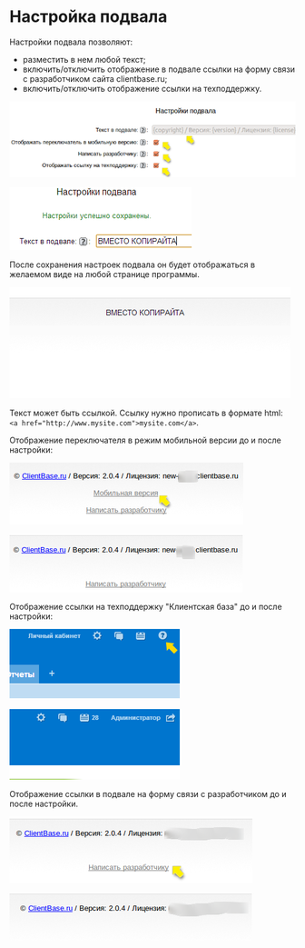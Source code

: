 # Настройка подвала

Настройки подвала позволяют:
* разместить в нем любой текст;
* включить/отключить отображение в подвале ссылки на форму связи с разработчиком сайта clientbase.ru;
* включить/отключить отображение ссылки на техподдержку.

![](./other_settings_footer_01.png)

![](./other_settings_footer_02.png)

После сохранения настроек подвала он будет отображаться в желаемом виде на любой странице программы.

![](./other_settings_footer_03.png)

Текст может быть ссылкой. Ссылку нужно прописать в формате html: <br /> `<a href="http://www.mysite.com">mysite.com</a>`.

Отображение переключателя в режим мобильной версии до и после настройки:

![](./other_settings_footer_04.png)

![](./other_settings_footer_05.png)


Отображение ссылки на техподдержку "Клиентская база" до и после настройки:

![](./other_settings_footer_06.png)

![](./other_settings_footer_07.png)

Отображение ссылки в подвале на форму связи с разработчиком до и после настройки.

![](./other_settings_footer_08.png)

![](./other_settings_footer_09.png)
